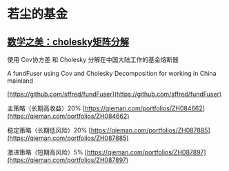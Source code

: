 # 若尘的基金

## [数学之美：cholesky矩阵分解](https://blog.csdn.net/wfei101/article/details/81951888) <a href="#articlecontentid" id="articlecontentid"></a>

使用 Cov协方差 和 Cholesky 分解在中国大陆工作的基金熔断器

A fundFuser using Cov and Cholesky Decomposition for working in China mainland

[https://github.com/sffred/fundFuser](https://github.com/sffred/fundFuser)

主策略（长期高收益）20% [https://qieman.com/portfolios/ZH084662](https://qieman.com/portfolios/ZH084662)

稳定策略（长期低风险）20% [https://qieman.com/portfolios/ZH087885](https://qieman.com/portfolios/ZH087885)

激进策略（短期高风险）5% [https://qieman.com/portfolios/ZH087897](https://qieman.com/portfolios/ZH087897)
